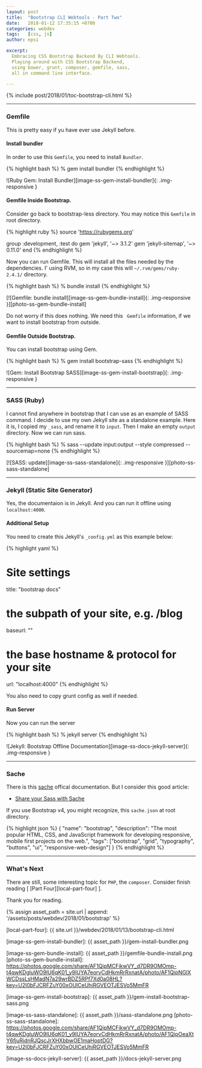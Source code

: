 ```yaml
---
layout: post
title:  "Bootstrap CLI Webtools - Part Two"
date:   2018-01-12 17:35:15 +0700
categories: webdev
tags:   [css, js]
author: epsi

excerpt:
  Embracing CSS Bootstrap Backend By CLI Webtools.
  Playing around with CSS Bootstrap Backend,
  using bower, grunt, composer, gemfile, sass,
  all in command line interface.

---
```


{% include post/2018/01/toc-bootstrap-cli.html %}

-- -- --

### Gemfile

This is pretty easy if yu have ever use Jekyll before.

#### Install bundler

In order to use this <code>Gemfile</code>,
you need to install <code>Bundler</code>.

{% highlight bash %}
% gem install bundler
{% endhighlight %}

![Ruby Gem: Install Bundler][image-ss-gem-install-bundler]{: .img-responsive }

#### Gemfile Inside Bootstrap.

Consider go back to bootstrap-less directory.
You may notice this <code>Gemfile</code> in root directory.

{% highlight ruby %}
source 'https://rubygems.org'

group :development, :test do
  gem 'jekyll', '~> 3.1.2'
  gem 'jekyll-sitemap', '~> 0.11.0'
end
{% endhighlight %}

Now you can run Gemfile.
This will install all the files needed by the dependencies.
I' using RVM, so in my case this will <code>~/.rvm/gems/ruby-2.4.1/</code> directory.

{% highlight bash %}
% bundle install
{% endhighlight %}

[![Gemfile: bundle install][image-ss-gem-bundle-install]{: .img-responsive }][photo-ss-gem-bundle-install]

Do not worry if this does nothing. 
We need this <code> Gemfile</code> information,
if we want to install bootstrap from outside.

#### Gemfile Outside Bootstrap.

You can install bootstrap using Gem.

{% highlight bash %}
% gem install bootstrap-sass
{% endhighlight %}

![Gem: Install Bootstrap SASS][image-ss-gem-install-bootstrap]{: .img-responsive }

-- -- --

### SASS (Ruby)

I cannot find anywhere in bootstrap that I can use as an example of SASS command.
I decide to use my own Jekyll site as a standalone example.
Here it is, I copied my <code>_sass</code>,
and rename it to <code>input</code>.
Then I make an empty <code>output</code> directory.
Now we can run sass.

{% highlight bash %}
% sass --update input:output  --style compressed --sourcemap=none
{% endhighlight %}

[![SASS: update][image-ss-sass-standalone]{: .img-responsive }][photo-ss-sass-standalone]

-- -- --

### Jekyll (Static Site Generator)

Yes, the documentaion is in Jekyll. 
And you can run it offline using <code>localhost:4000</code>.

#### Additional Setup

You need to create this Jekyll's <code>_config.yml</code> as this example below:

{% highlight yaml %}
# Site settings
title: "bootstrap docs"

# the subpath of your site, e.g. /blog
baseurl: "" 

# the base hostname & protocol for your site
url: "localhost:4000" 
{% endhighlight %}

You also need to copy grunt config as well if needed.

#### Run Server

Now you can run the server

{% highlight bash %}
% jekyll server
{% endhighlight %}

![Jekyll: Bootstrap Offline Documentation][image-ss-docs-jekyll-server]{: .img-responsive }

-- -- --

### Sache

There is this [sache](http://www.sache.in/) offical documentation.
But I consider this good article:

* [Share your Sass with Sache](http://thesassway.com/intermediate/share-your-sass-with-sache-a-quick-guide)

If you use Bootstrap v4, you might recognize,
this <code>sache.json</code> at root directory.

{% highlight json %}
{
  "name": "bootstrap",
  "description": "The most popular HTML, CSS, and JavaScript framework for developing responsive, mobile first projects on the web.",
  "tags": ["bootstrap", "grid", "typography", "buttons", "ui", "responsive-web-design"]
}
{% endhighlight %}



-- -- --

### What's Next

There are still, some interesting topic for <code>PHP</code>,
the <code>composer</code>.
Consider finish reading [ [Part Four][local-part-four] ].

Thank you for reading.

[//]: <> ( -- -- -- links below -- -- -- )

{% assign asset_path = site.url | append: '/assets/posts/webdev/2018/01/bootstrap' %}

[local-part-four]:		{{ site.url }}/webdev/2018/01/13/bootstrap-cli.html

[image-ss-gem-install-bundler]: {{ asset_path }}/gem-install-bundler.png

[image-ss-gem-bundle-install]: {{ asset_path }}/gemfile-bundle-install.png
[photo-ss-gem-bundle-install]: https://photos.google.com/share/AF1QipMCFikwVY_d7DR9OMOmp-t4qwKDgluWO9lU6qK01_y9IUYA7eorvCdHkmRrRxnatA/photo/AF1QipNGlXWCDssLsHMadN7a29wrBDZ5RPf7Xd0a08HL?key=U2l0bFJCRFZuY00xOUlCeUhiRGVEOTJESVo5MmFR

[image-ss-gem-install-bootstrap]: {{ asset_path }}/gem-install-bootstrap-sass.png

[image-ss-sass-standalone]: {{ asset_path }}/sass-standalone.png
[photo-ss-sass-standalone]: https://photos.google.com/share/AF1QipMCFikwVY_d7DR9OMOmp-t4qwKDgluWO9lU6qK01_y9IUYA7eorvCdHkmRrRxnatA/photo/AF1QipOeaXtY6fjuRidnRJQscJrXHXbbwOE1maHoptDG?key=U2l0bFJCRFZuY00xOUlCeUhiRGVEOTJESVo5MmFR

[image-ss-docs-jekyll-server]: {{ asset_path }}/docs-jekyll-server.png
